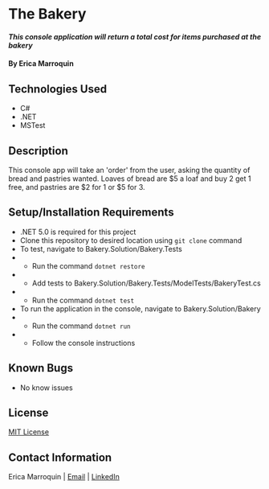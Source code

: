 # The Bakery

#### _This console application will return a total cost for items purchased at the bakery_

#### By Erica Marroquin

## Technologies Used

* C#
* .NET
* MSTest

## Description

This console app will take an 'order' from the user, asking the quantity of bread and pastries wanted. Loaves of bread are $5 a loaf and buy 2 get 1 free, and pastries are $2 for 1 or $5 for 3.

## Setup/Installation Requirements

* .NET 5.0 is required for this project
* Clone this repository to desired location using `git clone` command
* To test, navigate to Bakery.Solution/Bakery.Tests
* * Run the command `dotnet restore`
* * Add tests to Bakery.Solution/Bakery.Tests/ModelTests/BakeryTest.cs
* * Run the command `dotnet test`
* To run the application in the console, navigate to Bakery.Solution/Bakery
* * Run the command `dotnet run`
* * Follow the console instructions

## Known Bugs

* No know issues

## License

[MIT License](https://opensource.org/licenses/MIT)

## Contact Information

Erica Marroquin | [Email](mailto:ericamarroquin03@gmail.com) | [LinkedIn](https://www.linkedin.com/in/erica-marroquin/)